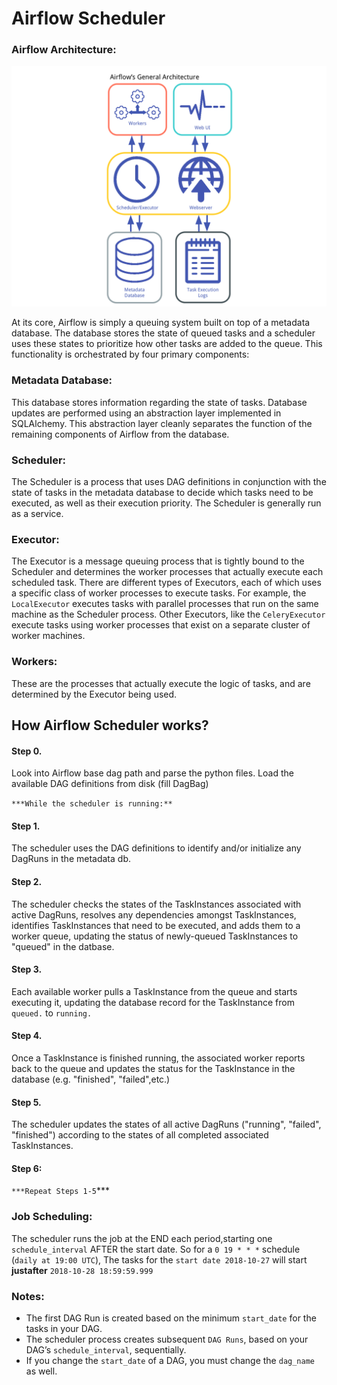 # Airflow Scheduler

### Airflow Architecture:

![airflow_architecture](airflow_architecture.png)

At its core, Airflow is simply a queuing system built on top of a metadata database. The database stores the state of queued tasks and a scheduler uses these states to prioritize how other tasks are added to the queue. This functionality is orchestrated by four primary components:

### Metadata Database:

This database stores information regarding the state of tasks. Database updates are performed using an abstraction layer implemented in SQLAlchemy. This abstraction layer cleanly separates the function of the remaining components of Airflow from the database.

### Scheduler:

The Scheduler is a process that uses DAG definitions in conjunction with the state of tasks in the metadata database to decide which tasks need to be executed, as well as their execution priority. The Scheduler is generally run as a service.

### Executor:

 The Executor is a message queuing process that is tightly bound to the Scheduler and determines the worker processes that actually execute each scheduled task. There are different types of Executors, each of which uses a specific class of worker processes to execute tasks. For example, the `LocalExecutor` executes tasks with parallel processes that run on the same machine as the Scheduler process. Other Executors, like the `CeleryExecutor` execute tasks using worker processes that exist on a separate cluster of worker machines.

### Workers:

These are the processes that actually execute the logic of tasks, and are determined by the Executor being used.

## How Airflow Scheduler works?

#### Step 0.

Look into Airflow base dag path and parse the python files. Load the available DAG definitions from disk (fill DagBag)

`***While the scheduler is running:**`

#### Step 1.

The scheduler uses the DAG definitions to identify and/or initialize any DagRuns in the metadata db.

#### Step 2.

The scheduler checks the states of the TaskInstances associated with active DagRuns, resolves any dependencies amongst TaskInstances, identifies TaskInstances that need to be executed, and adds them to a worker queue, updating the status of newly-queued TaskInstances to "queued" in the datbase.

#### Step 3.

Each available worker pulls a TaskInstance from the queue and starts executing it, updating the database record for the TaskInstance from `queued.` to `running.`

#### Step 4.

Once a TaskInstance is finished running, the associated worker reports back to the queue and updates the status for the TaskInstance in the database (e.g. "finished", "failed",etc.)

#### Step 5.

The scheduler updates the states of all active DagRuns ("running", "failed", "finished") according to the states of all completed associated TaskInstances.

#### Step 6:

`***Repeat Steps 1-5`***



### Job Scheduling:

The scheduler runs the job at the END each period,starting one `schedule_interval` AFTER the start date. So for a `0 19 * * *` schedule (`daily at 19:00 UTC`), The tasks for the `start date 2018-10-27` will start **justafter** `2018-10-28 18:59:59.999`

### Notes:

- The first DAG Run is created based on the minimum `start_date` for the tasks in your DAG.
- The scheduler process creates subsequent `DAG Runs`, based on your DAG’s `schedule_interval`, sequentially.
- If you change the `start_date` of a DAG, you must change the `dag_name` as well.
